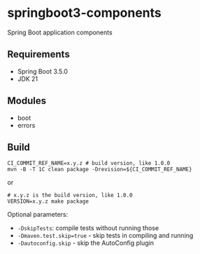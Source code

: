 # springboot3-components

Spring Boot application components

## Requirements

- Spring Boot 3.5.0
- JDK 21

## Modules

- boot
- errors

## Build

```shell
CI_COMMIT_REF_NAME=x.y.z # build version, like 1.0.0
mvn -B -T 1C clean package -Drevision=${CI_COMMIT_REF_NAME}
```

or

```shell
# x.y.z is the build version, like 1.0.0
VERSION=x.y.z make package
```

Optional parameters:

- `-DskipTests`: compile tests without running those
- `-Dmaven.test.skip=true` - skip tests in compiling and running
- `-Dautoconfig.skip` - skip the AutoConfig plugin
